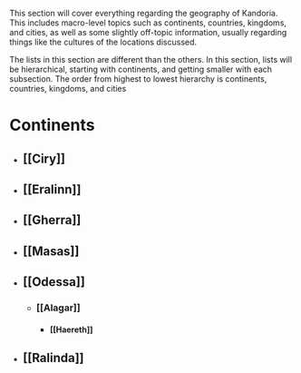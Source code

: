 This section will cover everything regarding the geography of Kandoria. This includes macro-level topics such as continents, countries, kingdoms, and cities, as well as some slightly off-topic information, usually regarding things like the cultures of the locations discussed.

The lists in this section are different than the others. In this section, lists will be hierarchical, starting with continents, and getting smaller with each subsection. The order from highest to lowest hierarchy is continents, countries, kingdoms, and cities

# Continents
- ## [[Ciry]]
- ## [[Eralinn]]
- ## [[Gherra]]
- ## [[Masas]]
- ## [[Odessa]]
	- ### [[Alagar]]
		- #### [[Haereth]]
- ## [[Ralinda]]